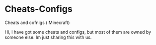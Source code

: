 # Cheats-Configs
Cheats and cofnigs ( Minecraft)

Hi, I have got some cheats and configs, but most of them are owned by someone else. Im just sharing this with us. 
